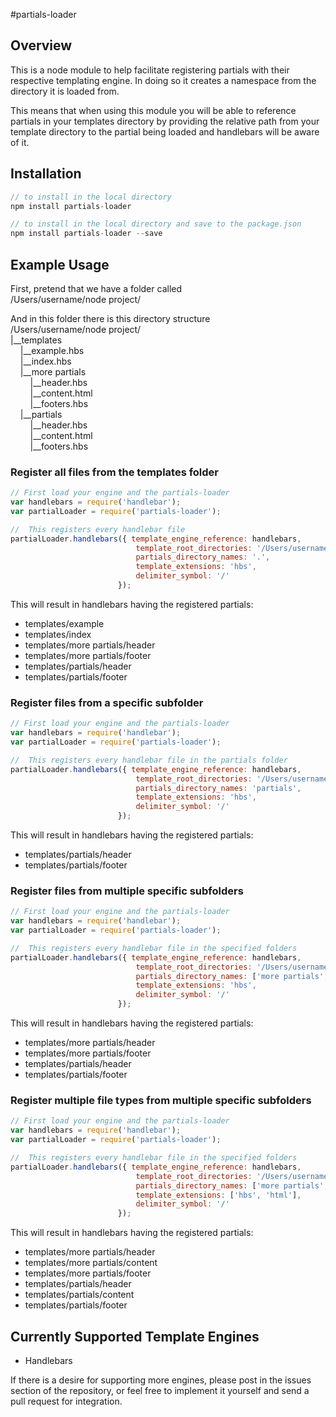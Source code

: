#partials-loader

## Overview 
This is a node module to help facilitate registering partials with their respective templating engine. In doing so it creates a namespace from the directory it is loaded from.

This means that when using this module you will be able to reference partials in your templates directory by providing the relative path from your template directory to the partial being loaded and handlebars will be aware of it.

## Installation
```javascript
// to install in the local directory
npm install partials-loader

// to install in the local directory and save to the package.json
npm install partials-loader --save
```

## Example Usage

First, pretend that we have a folder called  
/Users/username/node project/


And in this folder there is this directory structure  
/Users/username/node project/  
|__templates  
&nbsp;&nbsp;&nbsp;&nbsp;|__example.hbs  
&nbsp;&nbsp;&nbsp;&nbsp;|__index.hbs  
&nbsp;&nbsp;&nbsp;&nbsp;|__more partials  
&nbsp;&nbsp;&nbsp;&nbsp;&nbsp;&nbsp;&nbsp;&nbsp;|__header.hbs  
&nbsp;&nbsp;&nbsp;&nbsp;&nbsp;&nbsp;&nbsp;&nbsp;|__content.html  
&nbsp;&nbsp;&nbsp;&nbsp;&nbsp;&nbsp;&nbsp;&nbsp;|__footers.hbs  
&nbsp;&nbsp;&nbsp;&nbsp;|__partials  
&nbsp;&nbsp;&nbsp;&nbsp;&nbsp;&nbsp;&nbsp;&nbsp;|__header.hbs  
&nbsp;&nbsp;&nbsp;&nbsp;&nbsp;&nbsp;&nbsp;&nbsp;|__content.html  
&nbsp;&nbsp;&nbsp;&nbsp;&nbsp;&nbsp;&nbsp;&nbsp;|__footers.hbs  

### Register all files from the templates folder
```javascript
// First load your engine and the partials-loader
var handlebars = require('handlebar');
var partialLoader = require('partials-loader');

//  This registers every handlebar file 
partialLoader.handlebars({ template_engine_reference: handlebars, 
                            template_root_directories: '/Users/username/node project/templates',
                            partials_directory_names: '.',
                            template_extensions: 'hbs',
                            delimiter_symbol: '/'
                        });
```
This will result in handlebars having the registered partials:
- templates/example
- templates/index
- templates/more partials/header
- templates/more partials/footer
- templates/partials/header
- templates/partials/footer

### Register files from a specific subfolder
```javascript
// First load your engine and the partials-loader
var handlebars = require('handlebar');
var partialLoader = require('partials-loader');

//  This registers every handlebar file in the partials folder
partialLoader.handlebars({ template_engine_reference: handlebars, 
                            template_root_directories: '/Users/username/node project/templates',
                            partials_directory_names: 'partials',
                            template_extensions: 'hbs',
                            delimiter_symbol: '/'
                        });
```
This will result in handlebars having the registered partials:
- templates/partials/header
- templates/partials/footer

### Register files from multiple specific subfolders
```javascript
// First load your engine and the partials-loader
var handlebars = require('handlebar');
var partialLoader = require('partials-loader');

//  This registers every handlebar file in the specified folders
partialLoader.handlebars({ template_engine_reference: handlebars, 
                            template_root_directories: '/Users/username/node project/templates',
                            partials_directory_names: ['more partials', 'partials'],
                            template_extensions: 'hbs',
                            delimiter_symbol: '/'
                        });
```
This will result in handlebars having the registered partials:
- templates/more partials/header
- templates/more partials/footer
- templates/partials/header
- templates/partials/footer

### Register multiple file types from multiple specific subfolders
```javascript
// First load your engine and the partials-loader
var handlebars = require('handlebar');
var partialLoader = require('partials-loader');

//  This registers every handlebar file in the specified folders
partialLoader.handlebars({ template_engine_reference: handlebars, 
                            template_root_directories: '/Users/username/node project/templates',
                            partials_directory_names: ['more partials', 'partials'],
                            template_extensions: ['hbs', 'html'],
                            delimiter_symbol: '/'
                        });
```
This will result in handlebars having the registered partials:
- templates/more partials/header
- templates/more partials/content
- templates/more partials/footer
- templates/partials/header
- templates/partials/content
- templates/partials/footer

## Currently Supported Template Engines
- Handlebars
 
If there is a desire for supporting more engines, please post in the issues section of the repository, or feel free to implement it yourself and send a pull request for integration.

